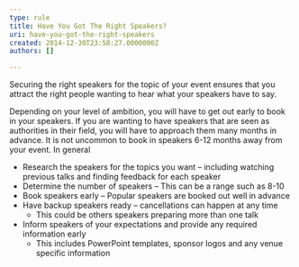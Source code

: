 ```yaml
---
type: rule
title: Have You Got The Right Speakers?
uri: have-you-got-the-right-speakers
created: 2014-12-30T23:58:27.0000000Z
authors: []

---
```


 
Securing the right speakers for the topic of your event ensures that you attract the right people wanting to hear what your speakers have to say. ​​
 
​Depending on your level of ambition, you will have to get out early to book in your speakers. If you are wanting to have speakers that are seen as authorities in their field, you will have to approach them many months in advance. It is not uncommon to book in speakers 6-12 months away from your event. In general

- Research the speakers for the topics you want – including watching previous talks and finding feedback for each speaker
- Determine the number of speakers – This can be a range such as 8-10
- Book speakers early – Popular speakers are booked out well in advance
- Have backup speakers ready – cancellations can happen at any time
    - This could be others speakers preparing more than one talk
- Inform speakers of your expectations and provide any required information early
    - ​​​​​This includes PowerPoint templates, sponsor logos and any venue specific information


